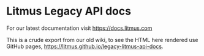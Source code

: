 # Litmus Legacy API docs

For our latest documentation visit https://docs.litmus.com

This is a crude export from our old wiki, to see the HTML here rendered use GitHub pages, https://litmus.github.io/legacy-litmus-api-docs.
